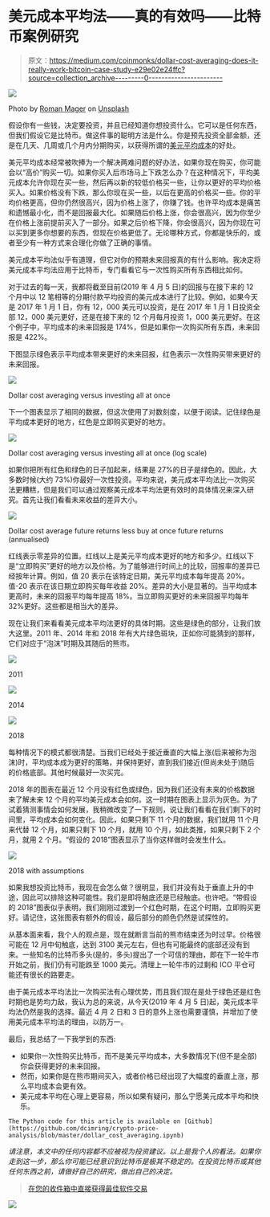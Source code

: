 # 美元成本平均法——真的有效吗——比特币案例研究

> 原文：<https://medium.com/coinmonks/dollar-cost-averaging-does-it-really-work-bitcoin-case-study-e29e02e24ffc?source=collection_archive---------0----------------------->

![](img/dd18a9710eb7010f7c74fe5f9cf7ee61.png)

Photo by [Roman Mager](https://unsplash.com/@roman_lazygeek?utm_source=medium&utm_medium=referral) on [Unsplash](https://unsplash.com?utm_source=medium&utm_medium=referral)

假设你有一些钱，决定要投资，并且已经知道你想投资什么。它可以是任何东西，但我们假设它是比特币。做这件事的聪明方法是什么。你是预先投资全部金额，还是在几天、几周或几个月内分期购买，以获得所谓的[美元平均成本](https://www.investopedia.com/terms/d/dollarcostaveraging.asp)的好处。

美元平均成本经常被吹捧为一个解决两难问题的好办法，如果你现在购买，你可能会以“高价”购买一切。如果你买入后市场马上下跌怎么办？在这种情况下，平均美元成本允许你现在买一些，然后再以新的较低价格买一些，让你以更好的平均价格买入。如果价格没有下跌，那么你现在买一些，以后在更高的价格买一些。你的平均价格更高，但你仍然很高兴，因为价格上涨了，你赚了钱。也许平均成本是痛苦和遗憾最小化，而不是回报最大化。如果随后价格上涨，你会很高兴，因为你至少在价格上涨前提前买入了一部分。如果之后价格下降，你会很高兴，因为你现在可以买到更多你想要的东西，但现在价格更低了。无论哪种方式，你都是快乐的，或者至少有一种方式来合理化你做了正确的事情。

美元成本平均法似乎有道理，但它对你的预期未来回报真的有什么影响。我决定将美元成本平均法应用于比特币，专门看看它与一次性购买所有东西相比如何。

对于过去的每一天，我都将截至目前(2019 年 4 月 5 日)的回报与在接下来的 12 个月中以 12 笔相等的分期付款平均投资的美元成本进行了比较。例如，如果今天是 2017 年 1 月 1 日，你有 12，000 美元可以投资，是在 2017 年 1 月 1 日投资全部 12，000 美元更好，还是在接下来的 12 个月每月投资 1，000 美元更好。在这个例子中，平均成本的未来回报是 174%，但是如果你一次购买所有东西，未来回报是 422%。

下图显示绿色表示平均成本带来更好的未来回报，红色表示一次性购买带来更好的未来回报。

![](img/1b20b81a7738671d4f4dbaa6f21a371e.png)

Dollar cost averaging versus investing all at once

下一个图表显示了相同的数据，但这次使用了对数刻度，以便于阅读。记住绿色是平均成本更好的地方，红色是立即购买更好的地方。

![](img/d6d3b269636af391b0f2822399ab082e.png)

Dollar cost averaging versus investing all at once (log scale)

如果你把所有红色和绿色的日子加起来，结果是 27%的日子是绿色的。因此，大多数时候(大约 73%)你最好一次性投资。平均来说，美元成本平均法比一次购买法更糟糕，但是我们可以通过观察美元成本平均法更有效时的具体情况来深入研究。首先让我们看看未来收益的差异大小。

![](img/8d17f8c384b6baa4c3753117b6d64332.png)

Dollar cost average future returns less buy at once future returns (annualised)

红线表示零差异的位置。红线以上是美元平均成本更好的地方和多少。红线以下是“立即购买”更好的地方以及价格。为了能够进行时间上的比较，回报率的差异已经按年计算。例如，值 20 表示在该特定日期，美元平均成本每年提高 20%。值-20 表示在该日期立即购买每年收益 20%。差异的大小是显著的。当平均成本更高时，未来的回报平均每年提高 18%。当立即购买更好的未来回报平均每年 32%更好。这些都是相当大的差异。

现在让我们来看看美元成本平均法更好的具体时期。这些是绿色的部分，让我们放大这里。2011 年、2014 年和 2018 年有大片绿色斑块，正如你可能猜到的那样，它们对应于“泡沫”时期及其随后的熊市。

![](img/97d5e8576beb68d6aa024204fd3fafb3.png)

2011

![](img/62948c2bbb35b41ca128af1d7ac5b954.png)

2014

![](img/b774288cc11aa0f3acbfb014af31c7aa.png)

2018

每种情况下的模式都很清楚。当我们已经处于接近垂直的大幅上涨(后来被称为泡沫)时，平均成本成为更好的策略，并保持更好，直到我们接近(但尚未处于)随后的价格底部。其他时候最好一次买完。

2018 年的图表在最近 12 个月没有红色或绿色，因为我们还没有未来的价格数据来了解未来 12 个月的平均美元成本会如何。这一时期在图表上显示为灰色。为了试着猜测事情会如何发展，我稍微改变了一下规则，说让我们看看在我们剩下的时间里，平均成本会如何变化。因此，如果只剩下 11 个月的数据，我们就用 11 个月来代替 12 个月，如果只剩下 10 个月，就用 10 个月，如此类推，如果只剩下 2 个月，就用 2 个月。“假设的 2018”图表显示了当你这样做时会发生什么。

![](img/ab36c9b8a61858d6c9fb0a3184b20e12.png)

2018 with assumptions

如果我想投资比特币，我现在会怎么做？很明显，我们并没有处于垂直上升的中途，因此可以排除这种可能性。我们是即将触底还是已经触底。也许吧。“带假设的 2018”图表似乎表明，我们刚刚过渡到一个红色时期，在这个时期，立即购买更好。请记住，这张图表有额外的假设，最后部分的颜色仍然是试探性的。

从基本面来看，我个人的观点是，现在就断言当前的熊市结束还为时过早。价格很可能在 12 月中旬触底，达到 3100 美元左右，但也有可能最终的底部还没有到来。一些知名的比特币多头(是的，多头)提出了一个可信的理由，即在下一轮牛市开始之前，我们仍有可能跌至 1000 美元。清理上一轮牛市的过剩和 ICO 平仓可能还有很长的路要走。

由于美元成本平均法比一次购买法有心理优势，而且我们现在是处于绿色还是红色时期也是势均力敌，我认为总的来说，从今天(2019 年 4 月 5 日)起，美元成本平均法仍然是我的选择。最近 4 月 2 日和 3 日的意外上涨也需要谨慎，并增加了使用美元成本平均法的理由，以防万一。

最后，我总结了一下我学到的东西:

*   如果你一次性购买比特币，而不是美元平均成本，大多数情况下(但不是全部)你会获得更好的未来回报。
*   然而，如果你是在熊市期间买入，或者价格已经出现了大幅度的垂直上涨，那么平均成本会更有效。
*   美元成本平均在心理上更容易，所以如果有疑问，那么宁愿美元成本平均和快乐。

```
The Python code for this article is available on [Github](https://github.com/dcimring/crypto-price-analysis/blob/master/dollar_cost_averaging.ipynb)
```

*请注意，本文中的任何内容都不应被视为投资建议。以上是我个人的看法。如果你走到这一步，那么你可能已经意识到比特币是极其不稳定的。在投资比特币或其他任何东西之前，请做好自己的研究，做出自己的决定。*

> [在您的收件箱中直接获得最佳软件交易](https://coincodecap.com/?utm_source=coinmonks)

[![](img/7c0b3dfdcbfea594cc0ae7d4f9bf6fcb.png)](https://coincodecap.com/?utm_source=coinmonks)